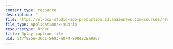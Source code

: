 ```yaml
---
content_type: resource
description: ''
file: https://ol-ocw-studio-app-production.s3.amazonaws.com/courses/res-15-003-shaping-the-future-of-work-15-662x-spring-2016/5f7f82be36c15693a074900e228a9a67_jfhdvFAplpU.vtt
file_type: application/x-subrip
resourcetype: Other
title: 3play caption file
uid: 5f7f82be-36c1-5693-a074-900e228a9a67
---
```

